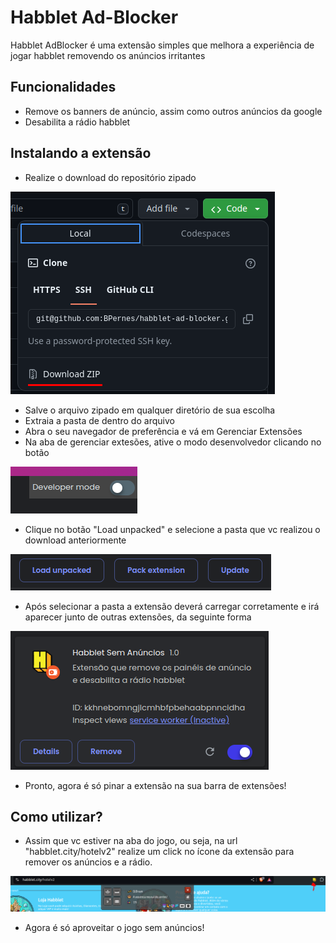 # Habblet Ad-Blocker

Habblet AdBlocker é uma extensão simples que melhora a experiência de jogar habblet removendo os anúncios irritantes

## Funcionalidades

- Remove os banners de anúncio, assim como outros anúncios da google
- Desabilita a rádio habblet

## Instalando a extensão

- Realize o download do repositório zipado

![print do botao de download](.github/step-1.png)

- Salve o arquivo zipado em qualquer diretório de sua escolha
- Extraia a pasta de dentro do arquivo
- Abra o seu navegador de preferência e vá em Gerenciar Extensões
- Na aba de gerenciar extesões, ative o modo desenvolvedor clicando no botão

![botão do modo desenvolvedor](.github/step-2.png)

- Clique no botão "Load unpacked" e selecione a pasta que vc realizou o download anteriormente

![três botões selecionáveis](.github/step-3.png)

- Após selecionar a pasta a extensão deverá carregar corretamente e irá aparecer junto de outras extensões, da seguinte forma

![print dos detalhes da extensão](.github/step-4.png)

- Pronto, agora é só pinar a extensão na sua barra de extensões!

## Como utilizar?

- Assim que vc estiver na aba do jogo, ou seja, na url "habblet.city/hotelv2" realize um click no ícone da extensão para remover os anúncios e a rádio.

![](.github/step-5.png)

- Agora é só aproveitar o jogo sem anúncios!
